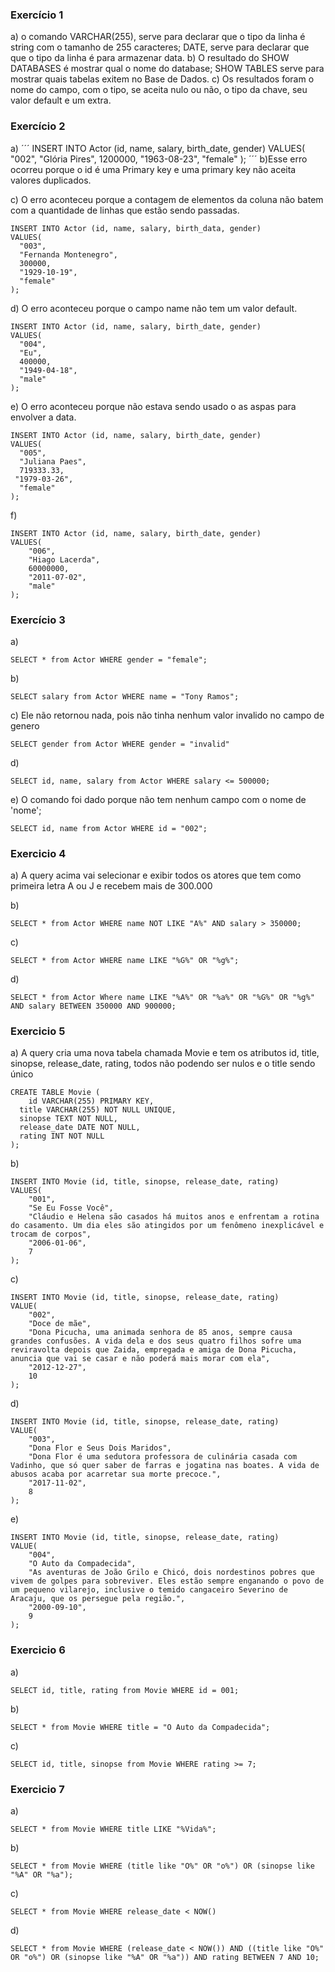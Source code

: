 ### Exercício 1
a) o comando VARCHAR(255), serve para declarar que o tipo da linha é string com o tamanho de 255 caracteres;
DATE, serve para declarar que que o tipo da linha é para armazenar data.
b) O resultado do SHOW DATABASES é mostrar qual o nome do database; 
SHOW TABLES serve para mostrar quais tabelas exitem no Base de Dados.
c) Os resultados foram o nome do campo, com o tipo, se aceita nulo ou não, o tipo da chave, seu valor default e um extra.

### Exercício 2
a) ´´´
INSERT INTO Actor (id, name, salary, birth_date, gender)
VALUES(
	"002",
    "Glória Pires", 
    1200000,
    "1963-08-23",
    "female"
);
´´´
b)Esse erro ocorreu porque o id é uma Primary key e uma primary key não aceita valores duplicados.

c) O erro aconteceu porque a contagem de elementos da coluna não batem com a quantidade de linhas que estão sendo passadas.
```
INSERT INTO Actor (id, name, salary, birth_data, gender)
VALUES(
  "003", 
  "Fernanda Montenegro",
  300000,
  "1929-10-19", 
  "female"
);
```

d) O erro aconteceu porque o campo name não tem um valor default.
```
INSERT INTO Actor (id, name, salary, birth_date, gender)
VALUES(
  "004",
  "Eu",
  400000,
  "1949-04-18", 
  "male"
);
```

e) O erro aconteceu porque não estava sendo usado o as aspas para envolver a data.
```
INSERT INTO Actor (id, name, salary, birth_date, gender)
VALUES(
  "005", 
  "Juliana Paes",
  719333.33,
 "1979-03-26", 
  "female"
);
```

f)
```
INSERT INTO Actor (id, name, salary, birth_date, gender)
VALUES(
	"006",
    "Hiago Lacerda",
    60000000,
    "2011-07-02",
    "male"
);
```

### Exercício 3
a)
```
SELECT * from Actor WHERE gender = "female";
```

b)
```
SELECT salary from Actor WHERE name = "Tony Ramos";
```

c) Ele não retornou nada, pois não tinha nenhum valor invalido no campo de genero
```
SELECT gender from Actor WHERE gender = "invalid"
```

d)
```
SELECT id, name, salary from Actor WHERE salary <= 500000; 
```

e) O comando foi dado porque não tem nenhum campo com o nome de 'nome';
```
SELECT id, name from Actor WHERE id = "002";
```

### Exercicio 4

a) A query acima vai selecionar e exibir todos os atores que tem como primeira letra A ou J e recebem mais de 300.000

b)
```
SELECT * from Actor WHERE name NOT LIKE "A%" AND salary > 350000;
```

c) 
```
SELECT * from Actor WHERE name LIKE "%G%" OR "%g%";
```

d)
```
SELECT * from Actor Where name LIKE "%A%" OR "%a%" OR "%G%" OR "%g%" AND salary BETWEEN 350000 AND 900000;
```
 
### Exercicio 5

a) A query cria uma nova tabela chamada Movie e tem os atributos id, title, sinopse, release_date, rating, todos não podendo ser nulos e o title sendo único
```
CREATE TABLE Movie (
	id VARCHAR(255) PRIMARY KEY,
  title VARCHAR(255) NOT NULL UNIQUE,
  sinopse TEXT NOT NULL,
  release_date DATE NOT NULL,
  rating INT NOT NULL
);
```

b)
```
INSERT INTO Movie (id, title, sinopse, release_date, rating)
VALUES(
	"001",
    "Se Eu Fosse Você",
    "Cláudio e Helena são casados há muitos anos e enfrentam a rotina do casamento. Um dia eles são atingidos por um fenômeno inexplicável e trocam de corpos",
    "2006-01-06",
    7
);
```

c) 
```
INSERT INTO Movie (id, title, sinopse, release_date, rating)
VALUE(
	"002",
    "Doce de mãe",
    "Dona Picucha, uma animada senhora de 85 anos, sempre causa grandes confusões. A vida dela e dos seus quatro filhos sofre uma reviravolta depois que Zaida, empregada e amiga de Dona Picucha, anuncia que vai se casar e não poderá mais morar com ela",
    "2012-12-27",
    10
);
```

d)
```
INSERT INTO Movie (id, title, sinopse, release_date, rating)
VALUE(
	"003",
    "Dona Flor e Seus Dois Maridos",
    "Dona Flor é uma sedutora professora de culinária casada com Vadinho, que só quer saber de farras e jogatina nas boates. A vida de abusos acaba por acarretar sua morte precoce.",
    "2017-11-02",
    8
);
```

e) 
```
INSERT INTO Movie (id, title, sinopse, release_date, rating)
VALUE(
	"004",
    "O Auto da Compadecida",
    "As aventuras de João Grilo e Chicó, dois nordestinos pobres que vivem de golpes para sobreviver. Eles estão sempre enganando o povo de um pequeno vilarejo, inclusive o temido cangaceiro Severino de Aracaju, que os persegue pela região.",
    "2000-09-10",
    9
);

```

### Exercicio 6

a)
```
SELECT id, title, rating from Movie WHERE id = 001;
```

b)
```
SELECT * from Movie WHERE title = "O Auto da Compadecida";
```

c)
```
SELECT id, title, sinopse from Movie WHERE rating >= 7;
```

### Exercicio 7

a) 
```
SELECT * from Movie WHERE title LIKE "%Vida%";
```

b)
```
SELECT * from Movie WHERE (title like "O%" OR "o%") OR (sinopse like "%A" OR "%a");
```

c) 
```
SELECT * from Movie WHERE release_date < NOW()
```

d) 
```
SELECT * from Movie WHERE (release_date < NOW()) AND ((title like "O%" OR "o%") OR (sinopse like "%A" OR "%a")) AND rating BETWEEN 7 AND 10;
```
